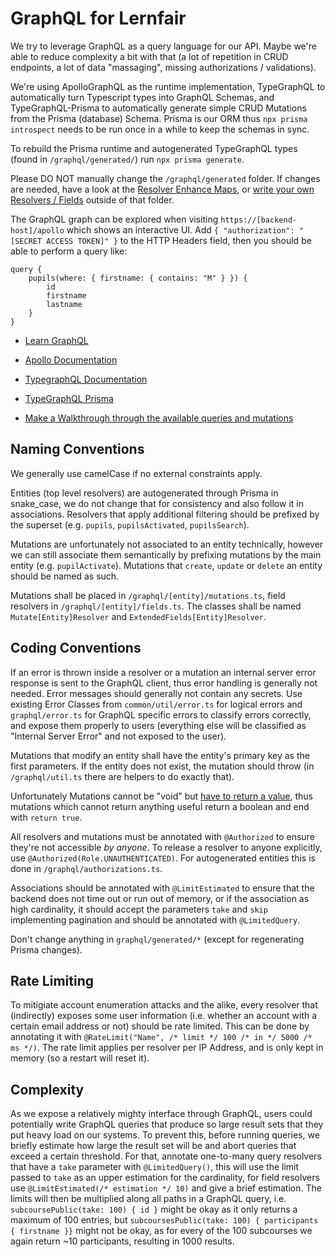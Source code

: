 # GraphQL for Lernfair

We try to leverage GraphQL as a query language for our API.
Maybe we're able to reduce complexity a bit with that (a lot of repetition in CRUD endpoints, a lot of data "massaging", missing authorizations / validations).

We're using ApolloGraphQL as the runtime implementation, TypeGraphQL to automatically turn Typescript types into GraphQL Schemas, and TypeGraphQL-Prisma to automatically generate simple CRUD Mutations from the Prisma (database) Schema. Prisma is our ORM thus `npx prisma introspect` needs to be run once in a while to keep the schemas in sync.

To rebuild the Prisma runtime and autogenerated TypeGraphQL types (found in `/graphql/generated/`) run `npx prisma generate`.

Please DO NOT manually change the `/graphql/generated` folder. If changes are needed, have a look at the [Resolver Enhance Maps](https://prisma.typegraphql.com/docs/advanced/additional-decorators), or [write your own Resolvers / Fields](https://prisma.typegraphql.com/docs/advanced/custom-operations) outside of that folder.

The GraphQL graph can be explored when visiting `https://[backend-host]/apollo` which shows an interactive UI. Add `{ "authorization": "[SECRET ACCESS TOKEN]" }` to the HTTP Headers field, then you should be able to perform a query like:

```gql
query {
    pupils(where: { firstname: { contains: "M" } }) {
        id
        firstname
        lastname
    }
}
```

-   [Learn GraphQL](https://graphql.org/learn/)
-   [Apollo Documentation](https://www.apollographql.com/docs/apollo-server/)
-   [TypegraphQL Documentation](https://typegraphql.com/docs/introduction.html)
-   [TypeGraphQL Prisma](https://prisma.typegraphql.com/docs/)

-   [Make a Walkthrough through the available queries and mutations](./WALKTHROUGH.md)

## Naming Conventions

We generally use camelCase if no external constraints apply.

Entities (top level resolvers) are autogenerated through Prisma in snake_case, we do not change that for consistency
and also follow it in associations. Resolvers that apply additional filtering should be prefixed by the superset (e.g. `pupils`, `pupilsActivated`, `pupilsSearch`).

Mutations are unfortunately not associated to an entity technically, however we can still associate them semantically
by prefixing mutations by the main entity (e.g. `pupilActivate`).
Mutations that `create`, `update` or `delete` an entity should be named as such.

Mutations shall be placed in `/graphql/[entity]/mutations.ts`, field resolvers in `/graphql/[entity]/fields.ts`.
The classes shall be named `Mutate[Entity]Resolver` and `ExtendedFields[Entity]Resolver`.

## Coding Conventions

If an error is thrown inside a resolver or a mutation an internal server error response is sent to the GraphQL client,
thus error handling is generally not needed. Error messages should generally not contain any secrets.
Use existing Error Classes from `common/util/error.ts` for logical errors and `graphql/error.ts` for GraphQL specific errors to classify errors correctly,
and expose them properly to users (everything else will be classified as "Internal Server Error" and not exposed to the user).

Mutations that modify an entity shall have the entity's primary key as the first parameters.
If the entity does not exist, the mutation should throw (in `/graphql/util.ts` there are helpers to do exactly that).

Unfortunately Mutations cannot be "void" but [have to return a value](https://stackoverflow.com/questions/44737043/is-it-possible-to-not-return-any-data-when-using-a-graphql-mutation),
thus mutations which cannot return anything useful return a boolean and end with `return true`.

All resolvers and mutations must be annotated with `@Authorized` to ensure they're not accessible _by anyone_. To release a resolver to anyone explicitly, use `@Authorized(Role.UNAUTHENTICATED)`.
For autogenerated entities this is done in `/graphql/authorizations.ts`.

Associations should be annotated with `@LimitEstimated` to ensure that the backend does not time out or run out of memory,
or if the association as high cardinality, it should accept the parameters `take` and `skip` implementing pagination and should be annotated with `@LimitedQuery`.

Don't change anything in `graphql/generated/*` (except for regenerating Prisma changes).

## Rate Limiting

To mitigiate account enumeration attacks and the alike, every resolver that (indirectly) exposes some user information (i.e. whether an account with a certain email address or not)
should be rate limited. This can be done by annotating it with `@RateLimit("Name", /* limit */ 100 /* in */ 5000 /* ms */)`. The rate limit applies per resolver per IP Address,
and is only kept in memory (so a restart will reset it).

## Complexity

As we expose a relatively mighty interface through GraphQL, users could potentially write GraphQL queries that produce so large result sets that they put heavy load on our systems.
To prevent this, before running queries, we briefly estimate how large the result set will be and abort queries that exceed a certain threshold.
For that, annotate one-to-many query resolvers that have a `take` parameter with `@LimitedQuery()`, this will use the limit passed to `take` as an upper estimation for the cardinality,
for field resolvers use `@LimitEstimated(/* estimation */ 10)` and give a brief estimation. The limits will then be multiplied along all paths in a GraphQL query,
i.e. `subcoursePublic(take: 100) { id }` might be okay as it only returns a maximum of 100 entries, but `subcoursesPublic(take: 100) { participants { firstname }}` might not be okay,
as for every of the 100 subcourses we again return ~10 participants, resulting in 1000 results.
